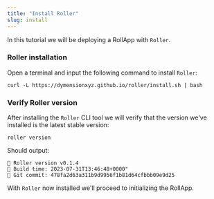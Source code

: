 ```yaml
---
title: "Install Roller"
slug: install
---
```


In this tutorial we will be deploying a RollApp with `Roller`.

### Roller installation

Open a terminal and input the following command to install `Roller`:

```
curl -L https://dymensionxyz.github.io/roller/install.sh | bash
```

### Verify Roller version

After installing the `Roller` CLI tool we will verify that the version we've installed is the latest stable version:

```
roller version
```

Should output:

```
💈 Roller version v0.1.4
💈 Build time: 2023-07-31T13:46:48+0000"
💈 Git commit: 478fa2d63a311b9d9956f1b81d64cfbbb09e9d25
```

With `Roller` now installed we'll proceed to initializing the RollApp.
